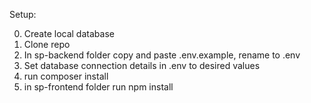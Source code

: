 Setup:

0. Create local database
1. Clone repo
2. In sp-backend folder copy and paste .env.example, rename to .env
3. Set database connection details in .env to desired values
4. run composer install
5. in sp-frontend folder run npm install
